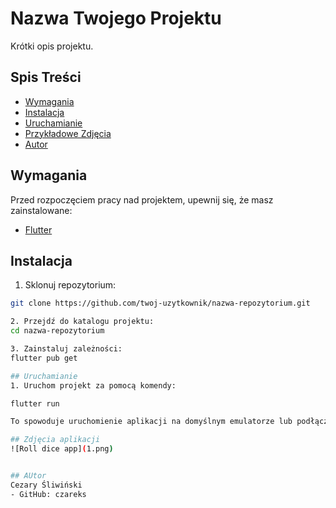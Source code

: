 # Nazwa Twojego Projektu

Krótki opis projektu.

## Spis Treści

- [Wymagania](#wymagania)
- [Instalacja](#instalacja)
- [Uruchamianie](#uruchamianie)
- [Przykładowe Zdjęcia](#przykładowe-zdjęcia)
- [Autor](#autor)

## Wymagania

Przed rozpoczęciem pracy nad projektem, upewnij się, że masz zainstalowane:

- [Flutter](https://flutter.dev/docs/get-started/install)

## Instalacja

1. Sklonuj repozytorium:

```bash
git clone https://github.com/twoj-uzytkownik/nazwa-repozytorium.git

2. Przejdź do katalogu projektu:
cd nazwa-repozytorium

3. Zainstaluj zależności:
flutter pub get

## Uruchamianie
1. Uruchom projekt za pomocą komendy:

flutter run

To spowoduje uruchomienie aplikacji na domyślnym emulatorze lub podłączonym urządzeniu.

## Zdjęcia aplikacji
![Roll dice app](1.png)


## AUtor
Cezary Śliwiński
- GitHub: czareks